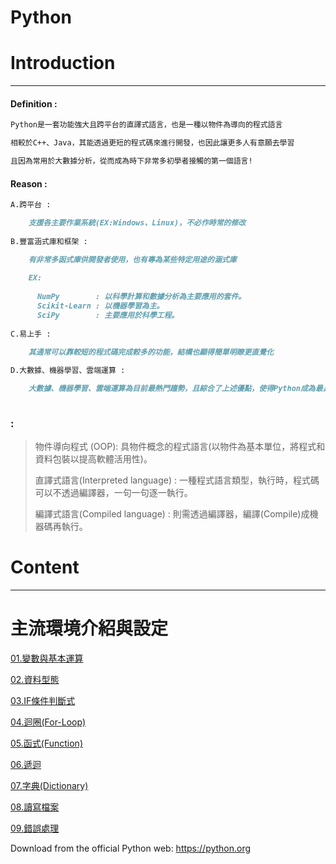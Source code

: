 # Python 

#  Introduction
***
#### Definition :
```markdown
Python是一套功能強大且跨平台的直譯式語言，也是一種以物件為導向的程式語言

相較於C++、Java，其能透過更短的程式碼來進行開發，也因此讓更多人有意願去學習

且因為常用於大數據分析，從而成為時下非常多初學者接觸的第一個語言!

```
#### Reason : 
```markdown
A.跨平台 : 

    支援各主要作業系統(EX:Windows、Linux)，不必作時常的修改
    
B.豐富涵式庫和框架 : 

    有非常多函式庫供開發者使用，也有專為某些特定用途的涵式庫 
    
    EX:
    
      NumPy        : 以科學計算和數據分析為主要應用的套件。
      Scikit-Learn : 以機器學習為主。
      SciPy        : 主要應用於科學工程。
      
C.易上手 : 

    其通常可以靠較短的程式碼完成較多的功能，結構也顯得簡單明瞭更直覺化
  
D.大數據、機器學習、雲端運算 : 

    大數據、機器學習、雲端運算為目前最熱門趨勢，且綜合了上述優點，使得Python成為最具通用性且數據分析最熱門的語言。
    

```

###   :
> 物件導向程式 (OOP): 具物件概念的程式語言(以物件為基本單位，將程式和資料包裝以提高軟體活用性)。
> 
> 直譯式語言(Interpreted language) : 一種程式語言類型，執行時，程式碼可以不透過編譯器，一句一句逐一執行。
> 
> 編譯式語言(Compiled language)    : 則需透過編譯器，編譯(Compile)成機器碼再執行。

#  Content
***



# 主流環境介紹與設定
 [01.變數與基本運算](https://github.com/Wiwi-Creator/Python_1_Basic/blob/main/%E8%AE%8A%E6%95%B8%E8%88%87%E5%9F%BA%E6%9C%AC%E9%81%8B%E7%AE%97.ipynb)
 
 [02.資料型態](https://github.com/Wiwi-Creator/Python_1_Basic/blob/main/%E8%B3%87%E6%96%99%E5%9E%8B%E8%88%87%E8%BC%B8%E5%85%A5.ipynb) 
 
 [03.IF條件判斷式](https://github.com/Wiwi-Creator/Python_1_Basic/blob/main/IF%E6%A2%9D%E4%BB%B6%E5%88%A4%E6%96%B7.ipynb)
 
 [04.迴圈(For-Loop)](https://github.com/Wiwi-Creator/Python_1_Basic/blob/main/%E4%B8%B2%E5%88%97%E8%88%87%E8%BF%B4%E5%9C%88.ipynb)
 
 [05.函式(Function)](https://github.com/Wiwi-Creator/Python_1_Basic/blob/main/%E5%87%BD%E5%BC%8FFunction.ipynb)
 
 [06.遞迴]()
 
 [07.字典(Dictionary)]()
 
 [08.讀寫檔案]()
 
 [09.錯誤處理]()





Download from the official Python web: https://python.org


